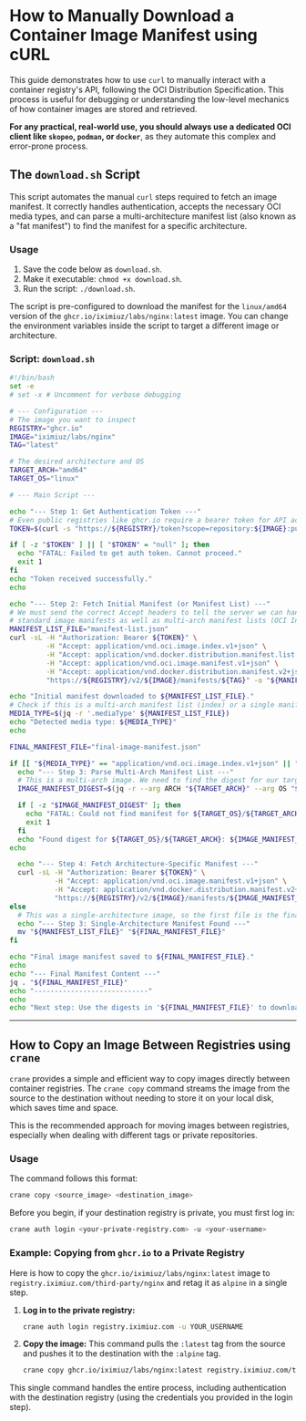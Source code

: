 # How to Manually Download a Container Image Manifest using cURL

This guide demonstrates how to use `curl` to manually interact with a container registry's API, following the OCI Distribution Specification. This process is useful for debugging or understanding the low-level mechanics of how container images are stored and retrieved.

**For any practical, real-world use, you should always use a dedicated OCI client like `skopeo`, `podman`, or `docker`**, as they automate this complex and error-prone process.

## The `download.sh` Script

This script automates the manual `curl` steps required to fetch an image manifest. It correctly handles authentication, accepts the necessary OCI media types, and can parse a multi-architecture manifest list (also known as a "fat manifest") to find the manifest for a specific architecture.

### Usage

1.  Save the code below as `download.sh`.
2.  Make it executable: `chmod +x download.sh`.
3.  Run the script: `./download.sh`.

The script is pre-configured to download the manifest for the `linux/amd64` version of the `ghcr.io/iximiuz/labs/nginx:latest` image. You can change the environment variables inside the script to target a different image or architecture.

### Script: `download.sh`

```bash
#!/bin/bash
set -e
# set -x # Uncomment for verbose debugging

# --- Configuration ---
# The image you want to inspect
REGISTRY="ghcr.io"
IMAGE="iximiuz/labs/nginx"
TAG="latest"

# The desired architecture and OS
TARGET_ARCH="amd64"
TARGET_OS="linux"

# --- Main Script ---

echo "--- Step 1: Get Authentication Token ---"
# Even public registries like ghcr.io require a bearer token for API access.
TOKEN=$(curl -s "https://${REGISTRY}/token?scope=repository:${IMAGE}:pull" | jq -r '.token')

if [ -z "$TOKEN" ] || [ "$TOKEN" = "null" ]; then
  echo "FATAL: Failed to get auth token. Cannot proceed."
  exit 1
fi
echo "Token received successfully."
echo

echo "--- Step 2: Fetch Initial Manifest (or Manifest List) ---"
# We must send the correct Accept headers to tell the server we can handle
# standard image manifests as well as multi-arch manifest lists (OCI Indexes).
MANIFEST_LIST_FILE="manifest-list.json"
curl -sL -H "Authorization: Bearer ${TOKEN}" \
         -H "Accept: application/vnd.oci.image.index.v1+json" \
         -H "Accept: application/vnd.docker.distribution.manifest.list.v2+json" \
         -H "Accept: application/vnd.oci.image.manifest.v1+json" \
         -H "Accept: application/vnd.docker.distribution.manifest.v2+json" \
         "https://${REGISTRY}/v2/${IMAGE}/manifests/${TAG}" -o "${MANIFEST_LIST_FILE}"

echo "Initial manifest downloaded to ${MANIFEST_LIST_FILE}."
# Check if this is a multi-arch manifest list (index) or a single manifest
MEDIA_TYPE=$(jq -r '.mediaType' ${MANIFEST_LIST_FILE})
echo "Detected media type: ${MEDIA_TYPE}"
echo

FINAL_MANIFEST_FILE="final-image-manifest.json"

if [[ "${MEDIA_TYPE}" == "application/vnd.oci.image.index.v1+json" || "${MEDIA_TYPE}" == "application/vnd.docker.distribution.manifest.list.v2+json" ]]; then
  echo "--- Step 3: Parse Multi-Arch Manifest List ---"
  # This is a multi-arch image. We need to find the digest for our target platform.
  IMAGE_MANIFEST_DIGEST=$(jq -r --arg ARCH "${TARGET_ARCH}" --arg OS "${TARGET_OS}" '.manifests[] | select(.platform.architecture == $ARCH and .platform.os == $OS) | .digest' ${MANIFEST_LIST_FILE})

  if [ -z "$IMAGE_MANIFEST_DIGEST" ]; then
    echo "FATAL: Could not find manifest for ${TARGET_OS}/${TARGET_ARCH} in the list."
    exit 1
  fi
  echo "Found digest for ${TARGET_OS}/${TARGET_ARCH}: ${IMAGE_MANIFEST_DIGEST}"
echo

  echo "--- Step 4: Fetch Architecture-Specific Manifest ---"
  curl -sL -H "Authorization: Bearer ${TOKEN}" \
           -H "Accept: application/vnd.oci.image.manifest.v1+json" \
           -H "Accept: application/vnd.docker.distribution.manifest.v2+json" \
           "https://${REGISTRY}/v2/${IMAGE}/manifests/${IMAGE_MANIFEST_DIGEST}" -o "${FINAL_MANIFEST_FILE}"
else
  # This was a single-architecture image, so the first file is the final one.
  echo "--- Step 3: Single-Architecture Manifest Found ---"
  mv "${MANIFEST_LIST_FILE}" "${FINAL_MANIFEST_FILE}"
fi

echo "Final image manifest saved to ${FINAL_MANIFEST_FILE}."
echo
echo "--- Final Manifest Content ---"
jq . "${FINAL_MANIFEST_FILE}"
echo "----------------------------"
echo
echo "Next step: Use the digests in '${FINAL_MANIFEST_FILE}' to download the config and layer blobs."

```



--- 

## How to Copy an Image Between Registries using `crane`

`crane` provides a simple and efficient way to copy images directly between container registries. The `crane copy` command streams the image from the source to the destination without needing to store it on your local disk, which saves time and space.

This is the recommended approach for moving images between registries, especially when dealing with different tags or private repositories.

### Usage

The command follows this format:

```bash
crane copy <source_image> <destination_image>
```

Before you begin, if your destination registry is private, you must first log in:

```bash
crane auth login <your-private-registry.com> -u <your-username>
```

### Example: Copying from `ghcr.io` to a Private Registry

Here is how to copy the `ghcr.io/iximiuz/labs/nginx:latest` image to `registry.iximiuz.com/third-party/nginx` and retag it as `alpine` in a single step.

1.  **Log in to the private registry:**
    ```bash
    crane auth login registry.iximiuz.com -u YOUR_USERNAME
    ```

2.  **Copy the image:**
    This command pulls the `:latest` tag from the source and pushes it to the destination with the `:alpine` tag.
    ```bash
    crane copy ghcr.io/iximiuz/labs/nginx:latest registry.iximiuz.com/third-party/nginx:alpine
    ```

This single command handles the entire process, including authentication with the destination registry (using the credentials you provided in the login step).


